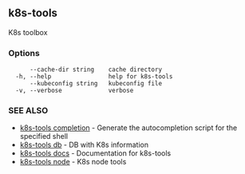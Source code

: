 ## k8s-tools

K8s toolbox

### Options

```
      --cache-dir string    cache directory
  -h, --help                help for k8s-tools
      --kubeconfig string   kubeconfig file
  -v, --verbose             verbose
```

### SEE ALSO

* [k8s-tools completion](k8s-tools_completion.md)	 - Generate the autocompletion script for the specified shell
* [k8s-tools db](k8s-tools_db.md)	 - DB with K8s information
* [k8s-tools docs](k8s-tools_docs.md)	 - Documentation for k8s-tools
* [k8s-tools node](k8s-tools_node.md)	 - K8s node tools

